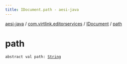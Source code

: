 ```yaml
---
title: IDocument.path - aesi-java
---
```


[aesi-java](../../index.html) / [com.virtlink.editorservices](../index.html) / [IDocument](index.html) / [path](.)

# path

`abstract val path: `[`String`](https://kotlinlang.org/api/latest/jvm/stdlib/kotlin/-string/index.html)